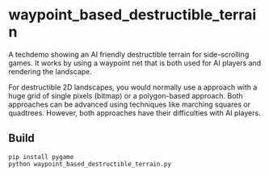 # waypoint_based_destructible_terrain

A techdemo showing an AI friendly destructible terrain for side-scrolling games. It works by using a waypoint net that is both used for AI players and rendering the landscape.

For destructible 2D landscapes, you would normally use a approach with a huge grid of single pixels (bitmap) or a polygon-based approach. Both approaches can be advanced using techniques like marching squares or quadtrees. However, both approaches have their difficulties with AI players.

## Build

```
pip install pygame
python waypoint_based_destructible_terrain.py
```
